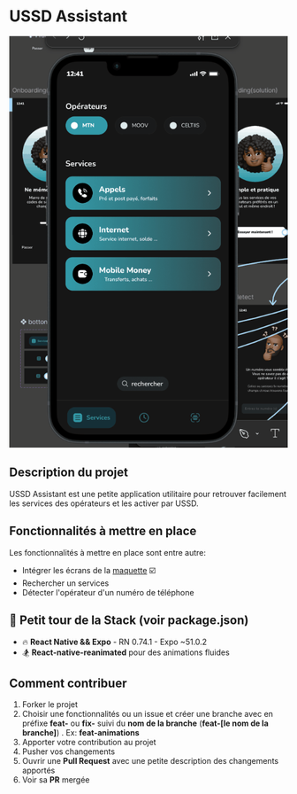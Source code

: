 
# USSD Assistant

![](https://github.com/femi-Zedev/ussd-assistant/blob/main/assets/animation.gif)
## Description du projet
USSD Assistant est une petite application utilitaire pour retrouver facilement les services des opérateurs et les activer par USSD.

## Fonctionnalités à mettre en place
Les fonctionnalités à mettre en place sont entre autre:

- Intégrer les écrans de la [maquette](https://www.figma.com/file/IU1yadOW6RMUlc9ZzCvnZt/Avatar-placeholder?type=design&node-id=359%3A1484&mode=design&t=c5pLIbcIvDr1KrUT-1) ☑️
- Rechercher un services
- Détecter l'opérateur d'un numéro de téléphone


## 📐 Petit tour de la Stack (voir package.json)

- 🔥 **React Native && Expo** - RN 0.74.1 - Expo ~51.0.2
- 🏂 **React-native-reanimated** pour des animations fluides

## Comment contribuer
1. Forker le projet
2. Choisir une fonctionnalités ou un issue et créer une branche avec en préfixe **feat-** ou **fix-** suivi du **nom de la branche** (**feat-[le nom de la branche]**) . Ex: **feat-animations**
3. Apporter votre contribution au projet
4. Pusher vos changements
5. Ouvrir une **Pull Request** avec une petite description des changements apportés
6. Voir sa **PR** mergée 
